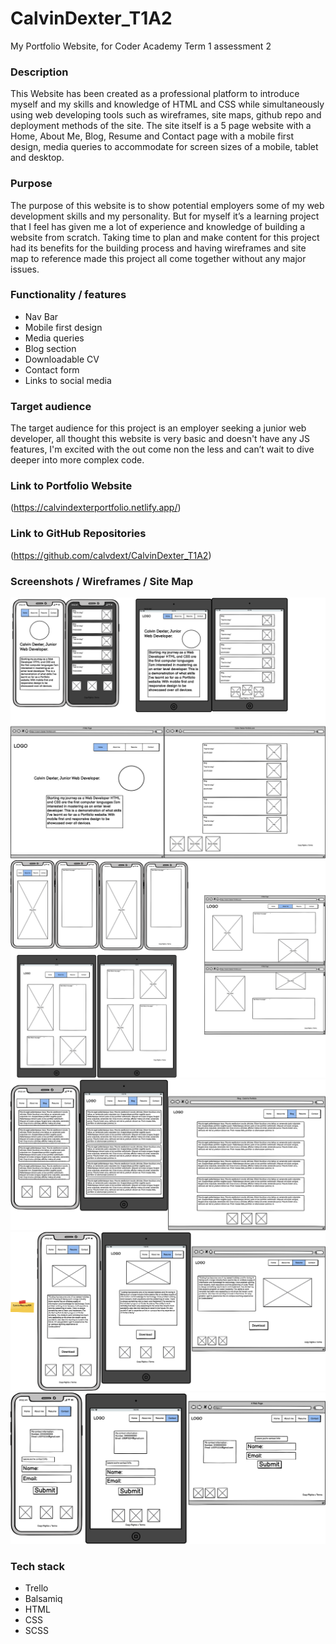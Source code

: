 # CalvinDexter_T1A2
My Portfolio Website, for Coder Academy Term 1 assessment 2

### Description 
This Website has been created as a professional platform to introduce myself and my skills and knowledge of HTML and CSS while simultaneously using web developing tools such as wireframes, site maps, github repo and deployment methods of the site. The site itself is a 5 page website with a Home, About Me, Blog, Resume and Contact page with a mobile first design, media queries to accommodate for screen sizes of a mobile, tablet and desktop. 
 
### Purpose
The purpose of this website is to show potential employers some of my web development skills and my personality. But for myself it’s a learning project that I feel has given me a lot of experience and knowledge of building a website from scratch. Taking time to plan and make content for this project had its benefits for the building process and having wireframes and site map to reference made this project all come together without any major issues. 

### Functionality / features
- Nav Bar
- Mobile first design 
- Media queries
- Blog section
- Downloadable CV
- Contact form 
- Links to social media 

### Target audience
The target audience for this project is an employer seeking a junior web developer, all thought this website is very basic and doesn't have any JS features, I'm excited with the out come non the less and can’t wait to dive deeper into more complex code.

### Link to Portfolio Website
(https://calvindexterportfolio.netlify.app/)

### Link to GitHub Repositories
(https://github.com/calvdext/CalvinDexter_T1A2)

### Screenshots / Wireframes / Site Map
![Alt text](./docs/Wireframes/HomePage.png "Home")
![Alt text](./docs/Wireframes/AboutMe.png "About Me")
![Alt text](./docs/Wireframes/BlogPage.png "Blog")
![Alt text](./docs/Wireframes/ResumePage.png "Resume")
![Alt text](./docs/Wireframes/ContactPage.png "Contact")

### Tech stack 
- Trello
- Balsamiq 
- HTML
- CSS
- SCSS